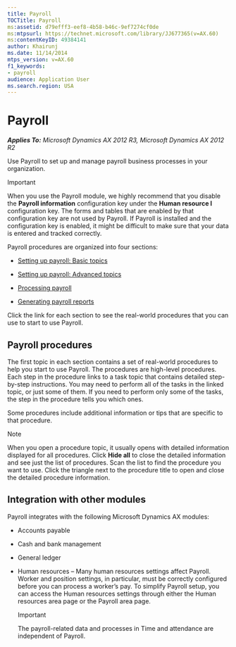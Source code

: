 ```yaml
---
title: Payroll
TOCTitle: Payroll
ms:assetid: d79efff3-eef8-4b58-b46c-9ef7274cf0de
ms:mtpsurl: https://technet.microsoft.com/library/JJ677365(v=AX.60)
ms:contentKeyID: 49384141
author: Khairunj
ms.date: 11/14/2014
mtps_version: v=AX.60
f1_keywords:
- payroll
audience: Application User
ms.search.region: USA
---
```


# Payroll 


_**Applies To:** Microsoft Dynamics AX 2012 R3, Microsoft Dynamics AX 2012 R2_

Use Payroll to set up and manage payroll business processes in your organization.


> [!IMPORTANT]
> <P>When you use the Payroll module, we highly recommend that you disable the <STRONG>Payroll information</STRONG> configuration key under the <STRONG>Human resource I</STRONG> configuration key. The forms and tables that are enabled by that configuration key are not used by Payroll. If Payroll is installed and the configuration key is enabled, it might be difficult to make sure that your data is entered and tracked correctly.</P>



Payroll procedures are organized into four sections:

  - [Setting up payroll: Basic topics](setting-up-payroll-basic-topics.md)

  - [Setting up payroll: Advanced topics](setting-up-payroll-advanced-topics.md)

  - [Processing payroll](processing-payroll.md)

  - [Generating payroll reports](generating-payroll-reports.md)

Click the link for each section to see the real-world procedures that you can use to start to use Payroll.

## Payroll procedures

The first topic in each section contains a set of real-world procedures to help you start to use Payroll. The procedures are high-level procedures. Each step in the procedure links to a task topic that contains detailed step-by-step instructions. You may need to perform all of the tasks in the linked topic, or just some of them. If you need to perform only some of the tasks, the step in the procedure tells you which ones.

Some procedures include additional information or tips that are specific to that procedure.


> [!NOTE]
> <P>When you open a procedure topic, it usually opens with detailed information displayed for all procedures. Click <STRONG>Hide all</STRONG> to close the detailed information and see just the list of procedures. Scan the list to find the procedure you want to use. Click the triangle next to the procedure title to open and close the detailed procedure information.</P>



## Integration with other modules

Payroll integrates with the following Microsoft Dynamics AX modules:

  - Accounts payable

  - Cash and bank management

  - General ledger

  - Human resources – Many human resources settings affect Payroll. Worker and position settings, in particular, must be correctly configured before you can process a worker’s pay. To simplify Payroll setup, you can access the Human resources settings through either the Human resources area page or the Payroll area page.
    

    > [!IMPORTANT]
    > <P>The payroll-related data and processes in Time and attendance are independent of Payroll.</P>


  


